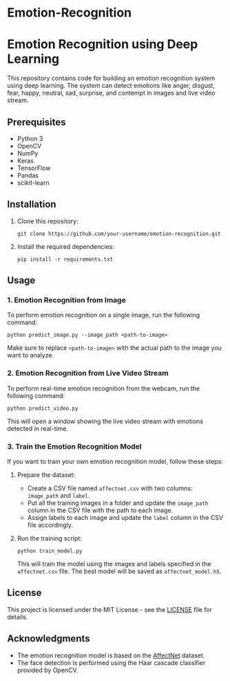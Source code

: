 # Emotion-Recognition

# Emotion Recognition using Deep Learning

This repository contains code for building an emotion recognition system using deep learning. The system can detect emotions like anger, disgust, fear, happy, neutral, sad, surprise, and contempt in images and live video stream.

## Prerequisites

- Python 3
- OpenCV
- NumPy
- Keras
- TensorFlow
- Pandas
- scikit-learn

## Installation

1. Clone this repository:

   ```
   git clone https://github.com/your-username/emotion-recognition.git
   ```

2. Install the required dependencies:

   ```
   pip install -r requirements.txt
   ```

## Usage

### 1. Emotion Recognition from Image

To perform emotion recognition on a single image, run the following command:

```
python predict_image.py --image_path <path-to-image>
```

Make sure to replace `<path-to-image>` with the actual path to the image you want to analyze.

### 2. Emotion Recognition from Live Video Stream

To perform real-time emotion recognition from the webcam, run the following command:

```
python predict_video.py
```

This will open a window showing the live video stream with emotions detected in real-time.

### 3. Train the Emotion Recognition Model

If you want to train your own emotion recognition model, follow these steps:

1. Prepare the dataset:
   - Create a CSV file named `affectnet.csv` with two columns: `image_path` and `label`.
   - Put all the training images in a folder and update the `image_path` column in the CSV file with the path to each image.
   - Assign labels to each image and update the `label` column in the CSV file accordingly.

2. Run the training script:

   ```
   python train_model.py
   ```

   This will train the model using the images and labels specified in the `affectnet.csv` file. The best model will be saved as `affectnet_model.h5`.

## License

This project is licensed under the MIT License - see the [LICENSE](LICENSE) file for details.

## Acknowledgments

- The emotion recognition model is based on the [AffectNet](http://mohammadmahoor.com/affectnet/) dataset.
- The face detection is performed using the Haar cascade classifier provided by OpenCV.

```
